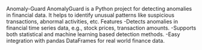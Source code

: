 Anomaly-Guard 
AnomalyGuard is a Python project for detecting anomalies in financial data.
It helps to identify unusual patterns like suspicious transactions, abnormal activities, etc.
Features 
-Detects anomalies in financial time series data, e.g., stock prices, transaction amounts.
-Supports both statistical and machine learning based detection methods.
-Easy integration with pandas DataFrames for real world finance data.
